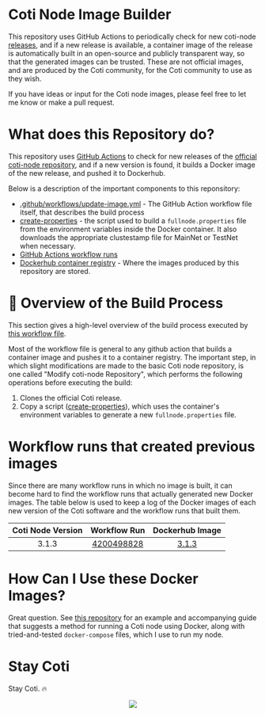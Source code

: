 # Coti Node Image Builder

This repository uses GitHub Actions to periodically check for new coti-node <a href="https://github.com/coti-io/coti-node/releases" target="_blank">releases</a>, and if a new release is available, a container image of the release is automatically built in an open-source and publicly transparent way, so that the generated images can be trusted. These are not official images, and are produced by the Coti community, for the Coti community to use as they wish.

If you have ideas or input for the Coti node images, please feel free to let me know or make a pull request.

# What does this Repository do?

This repository uses <a href="https://docs.github.com/en/actions">GitHub Actions</a> to check for new releases of the <a href="https://github.com/coti-io/coti-node">official coti-node repository</a>, and if a new version is found, it builds a Docker image of the new release, and pushed it to Dockerhub.

Below is a description of the important components to this reponsitory:

- <a href="https://github.com/tj-wells/coti-node-images/blob/master/.github/workflows/update-image.yml"  target="_blank">.github/workflows/update-image.yml</a> - The GitHub Action workflow file itself, that describes the build process
- <a href="https://github.com/tj-wells/coti-node-images/blob/master/create-properties" target="_blank">create-properties</a> - the script used to build a `fullnode.properties` file from the environment variables inside the Docker container. It also downloads the appropriate clustestamp file for MainNet or TestNet when necessary.
- <a href="https://github.com/tj-wells/coti-node-images/actions"  target="_blank">GitHub Actions workflow runs</a>
- <a href="https://hub.docker.com/r/atomnode/coti-node"  target="_blank">Dockerhub container registry</a> - Where the images produced by this repository are stored.


# 🐳 Overview of the Build Process

This section gives a high-level overview of the build process executed by <a href="https://github.com/tj-wells/coti-node-images/blob/master/.github/workflows/update-image.yml" target="_blank">this workflow file</a>.

Most of the workflow file is general to any github action that builds a container image and pushes it to a container registry. The important step, in which slight modifications are made to the basic Coti node repository, is one called "Modify coti-node Repository", which performs the following operations before executing the build:

1. Clones the official Coti release.
2. Copy a script ([create-properties](https://github.com/tj-wells/coti-node-images/blob/master/create-properties)), which uses the container's environment variables to generate a new `fullnode.properties` file.

# Workflow runs that created previous images

Since there are many workflow runs in which no image is built, it can become hard to find the workflow runs that actually generated new Docker images. The table below is used to keep a log of the Docker images of each new version of the Coti software and the workflow runs that built them.

| Coti Node Version |                                          Workflow Run                                          |                                                                            Dockerhub Image                                                                             |
| :---------------: | :--------------------------------------------------------------------------------------------: | :--------------------------------------------------------------------------------------------------------------------------------------------------------------------: |
|       3.1.3       | [4200498828](https://github.com/tomjwells/coti-node-images/actions/runs/4200498828) | [3.1.3](https://hub.docker.com/layers/atomnode/coti-node/3.1.3/images/sha256-0bef7395d3de26da3af5a04d37301f7d5e5d13a6f4e43d68a0c5a5ead727bb20?context=repo) |

# How Can I Use these Docker Images?

Great question. See [this repository](https://github.com/tomjwells/coti-node) for an example and accompanying guide that suggests a method for running a Coti node using Docker, along with tried-and-tested `docker-compose` files, which I use to run my node.

# Stay Coti

Stay Coti. ️‍🔥

<p align="center"><a href="https://atomnode.tomoswells.com" target="_blank"><img src="https://cdn.discordapp.com/avatars/343604221331111946/65130831872c9daabdb0d803ce27e594.webp?size=240"></a></p>
